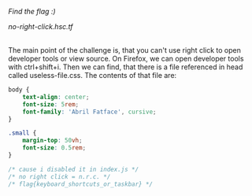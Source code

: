 *Find the flag :)*

*no-right-click.hsc.tf*



<br>
The main point of the challenge is, that you can't use right click to open developer tools or view source. On Firefox, we can open developer tools with ctrl+shift+i. Then we can find, that there is a file referenced in head called useless-file.css. The contents of that file are:

```css
body {
    text-align: center;
    font-size: 5rem;
    font-family: 'Abril Fatface', cursive;
}

.small {
    margin-top: 50vh;
    font-size: 0.5rem;
}

/* cause i disabled it in index.js */
/* no right click = n.r.c. */
/* flag{keyboard_shortcuts_or_taskbar} */
```